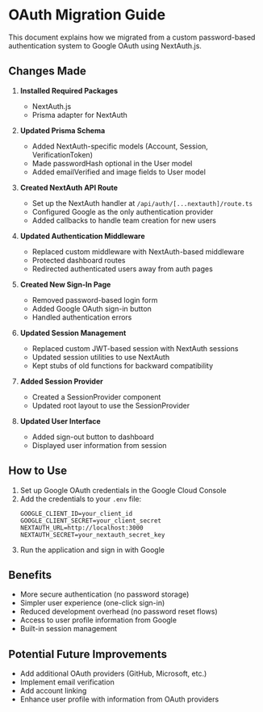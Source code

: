 # OAuth Migration Guide

This document explains how we migrated from a custom password-based authentication system to Google OAuth using NextAuth.js.

## Changes Made

1. **Installed Required Packages**
   - NextAuth.js
   - Prisma adapter for NextAuth

2. **Updated Prisma Schema**
   - Added NextAuth-specific models (Account, Session, VerificationToken)
   - Made passwordHash optional in the User model
   - Added emailVerified and image fields to User model

3. **Created NextAuth API Route**
   - Set up the NextAuth handler at `/api/auth/[...nextauth]/route.ts`
   - Configured Google as the only authentication provider
   - Added callbacks to handle team creation for new users

4. **Updated Authentication Middleware**
   - Replaced custom middleware with NextAuth-based middleware
   - Protected dashboard routes
   - Redirected authenticated users away from auth pages

5. **Created New Sign-In Page**
   - Removed password-based login form
   - Added Google OAuth sign-in button
   - Handled authentication errors

6. **Updated Session Management**
   - Replaced custom JWT-based session with NextAuth sessions
   - Updated session utilities to use NextAuth
   - Kept stubs of old functions for backward compatibility

7. **Added Session Provider**
   - Created a SessionProvider component
   - Updated root layout to use the SessionProvider

8. **Updated User Interface**
   - Added sign-out button to dashboard
   - Displayed user information from session

## How to Use

1. Set up Google OAuth credentials in the Google Cloud Console
2. Add the credentials to your `.env` file:
   ```
   GOOGLE_CLIENT_ID=your_client_id
   GOOGLE_CLIENT_SECRET=your_client_secret
   NEXTAUTH_URL=http://localhost:3000
   NEXTAUTH_SECRET=your_nextauth_secret_key
   ```
3. Run the application and sign in with Google

## Benefits

- More secure authentication (no password storage)
- Simpler user experience (one-click sign-in)
- Reduced development overhead (no password reset flows)
- Access to user profile information from Google
- Built-in session management

## Potential Future Improvements

- Add additional OAuth providers (GitHub, Microsoft, etc.)
- Implement email verification
- Add account linking
- Enhance user profile with information from OAuth providers 